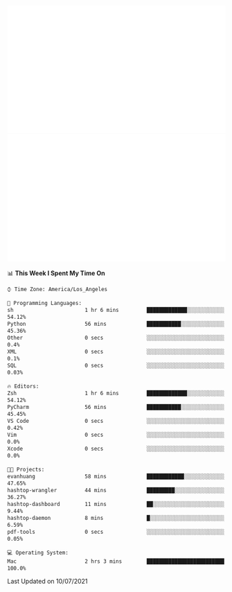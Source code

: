 <a href="https://github.com/jstrieb/github-stats">
 
![](https://github.com/evanhuang117/github-stats/blob/master/generated/overview.svg)
![](https://github.com/evanhuang117/github-stats/blob/master/generated/languages.svg)

</a>

<!--START_SECTION:waka-->
📊 **This Week I Spent My Time On** 

```text
⌚︎ Time Zone: America/Los_Angeles

💬 Programming Languages: 
sh                       1 hr 6 mins         █████████████░░░░░░░░░░░░   54.12% 
Python                   56 mins             ███████████░░░░░░░░░░░░░░   45.36% 
Other                    0 secs              ░░░░░░░░░░░░░░░░░░░░░░░░░   0.4% 
XML                      0 secs              ░░░░░░░░░░░░░░░░░░░░░░░░░   0.1% 
SQL                      0 secs              ░░░░░░░░░░░░░░░░░░░░░░░░░   0.03%

🔥 Editors: 
Zsh                      1 hr 6 mins         █████████████░░░░░░░░░░░░   54.12% 
PyCharm                  56 mins             ███████████░░░░░░░░░░░░░░   45.45% 
VS Code                  0 secs              ░░░░░░░░░░░░░░░░░░░░░░░░░   0.42% 
Vim                      0 secs              ░░░░░░░░░░░░░░░░░░░░░░░░░   0.0% 
Xcode                    0 secs              ░░░░░░░░░░░░░░░░░░░░░░░░░   0.0%

🐱‍💻 Projects: 
evanhuang                58 mins             ████████████░░░░░░░░░░░░░   47.65% 
hashtop-wrangler         44 mins             █████████░░░░░░░░░░░░░░░░   36.27% 
hashtop-dashboard        11 mins             ██░░░░░░░░░░░░░░░░░░░░░░░   9.44% 
hashtop-daemon           8 mins              █░░░░░░░░░░░░░░░░░░░░░░░░   6.59% 
pdf-tools                0 secs              ░░░░░░░░░░░░░░░░░░░░░░░░░   0.05%

💻 Operating System: 
Mac                      2 hrs 3 mins        █████████████████████████   100.0%

```


 Last Updated on 10/07/2021
<!--END_SECTION:waka-->
